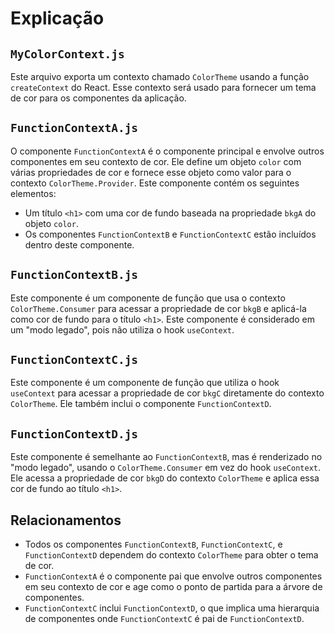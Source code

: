 
# Explicação

## `MyColorContext.js`

Este arquivo exporta um contexto chamado `ColorTheme` usando a função `createContext` do React. Esse contexto será usado para fornecer um tema de cor para os componentes da aplicação.

## `FunctionContextA.js`

O componente `FunctionContextA` é o componente principal e envolve outros componentes em seu contexto de cor. Ele define um objeto `color` com várias propriedades de cor e fornece esse objeto como valor para o contexto `ColorTheme.Provider`. Este componente contém os seguintes elementos:

- Um título `<h1>` com uma cor de fundo baseada na propriedade `bkgA` do objeto `color`.
- Os componentes `FunctionContextB` e `FunctionContextC` estão incluídos dentro deste componente.

## `FunctionContextB.js`

Este componente é um componente de função que usa o contexto `ColorTheme.Consumer` para acessar a propriedade de cor `bkgB` e aplicá-la como cor de fundo para o título `<h1>`. Este componente é considerado em um "modo legado", pois não utiliza o hook `useContext`.

## `FunctionContextC.js`

Este componente é um componente de função que utiliza o hook `useContext` para acessar a propriedade de cor `bkgC` diretamente do contexto `ColorTheme`. Ele também inclui o componente `FunctionContextD`.

## `FunctionContextD.js`

Este componente é semelhante ao `FunctionContextB`, mas é renderizado no "modo legado", usando o `ColorTheme.Consumer` em vez do hook `useContext`. Ele acessa a propriedade de cor `bkgD` do contexto `ColorTheme` e aplica essa cor de fundo ao título `<h1>`.

## Relacionamentos

- Todos os componentes `FunctionContextB`, `FunctionContextC`, e `FunctionContextD` dependem do contexto `ColorTheme` para obter o tema de cor.
- `FunctionContextA` é o componente pai que envolve outros componentes em seu contexto de cor e age como o ponto de partida para a árvore de componentes.
- `FunctionContextC` inclui `FunctionContextD`, o que implica uma hierarquia de componentes onde `FunctionContextC` é pai de `FunctionContextD`.
